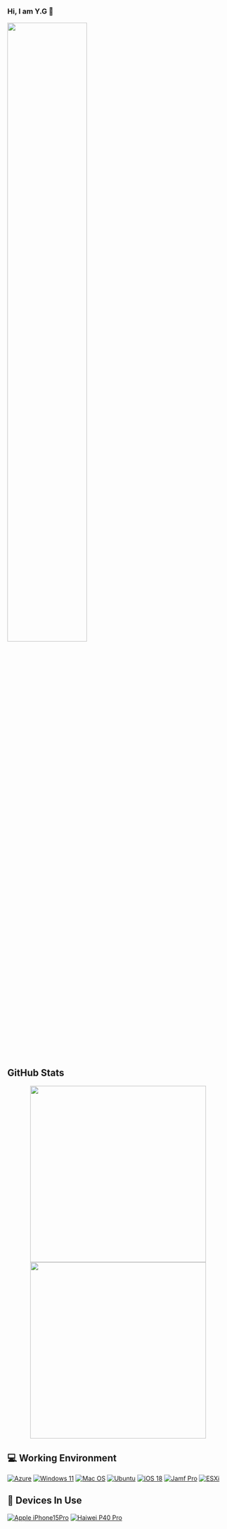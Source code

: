 ### Hi, I am Y.G 👋
<img src="https://rishavanand.github.io/static/images/greetings.gif" align="center" style="width: 60%" />
<h2>GitHub Stats</h2>
<!--<p><img src="https://github-readme-stats.vercel.app/api?username=qqsir-dev&amp;show_icons=true" alt="GitHub Stats"></p> -->
<p align = "center">
  <img src = "https://github-readme-stats.vercel.app/api?username=qqsir-dev&show_icons=true&theme=bear" width = 400>
  <img src = "https://github-readme-streak-stats.herokuapp.com?user=qqsir-dev&theme=dark&hide_border=true" width = 400>
</p>

## 💻 Working Environment
[![Azure](https://img.shields.io/badge/Azure%20-00adef?style=flat-square&logo=microsoft&logoColor=ffffff)](https://portal.azure.com/)
[![Windows 11](https://img.shields.io/badge/Windows%2011-00adef?style=flat-square&logo=windows&logoColor=ffffff)](https://www.microsoft.com/zh-cn/windows/windows-11)
[![Mac OS](https://img.shields.io/badge/MacOS%20Sequoia-a15522?style=flat-square&logo=MacOS&Color=ffffff)](https://support.apple.com/zh-cn/macos/)
[![Ubuntu](https://img.shields.io/badge/Ubuntu%2024%2e04-dd4814?style=flat-square&logo=ubuntu&logoColor=ffffff)](https://cn.ubuntu.com/download/desktop)
[![iOS 18](https://img.shields.io/badge/iOS%2018-b54bbf?style=flat-square&logo=ios&logoColor=ffffff)](https://www.apple.com/ios/ios-18/)
[![Jamf Pro](https://img.shields.io/badge/Jamf%20Pro%20-CCCCCC?style=flat-square&logo=jamf&logoColor=ffffff)](https://www.jamf.com/)
[![ESXi](https://img.shields.io/badge/Esxi%208.0-8a8a8a?style=flat-square&logo=vmware&logoColor=ffffff)](https://www.vmware.com/)

## 📱 Devices In Use
[![Apple iPhone15Pro](https://img.shields.io/badge/Apple%20iPhone%2015%20Pro-adse58?style=flat-square&logo=apple&logoColor=ffffff)](https://www.apple.com.cn/iphone-15-pro/)
[![Haiwei P40 Pro](https://img.shields.io/badge/Haiwei%20P40%20Pro-fd5355?style=flat-square&logo=huawei&logoColor=ffffff)](https://consumer.huawei.com/cn/phones/p40-pro/)

